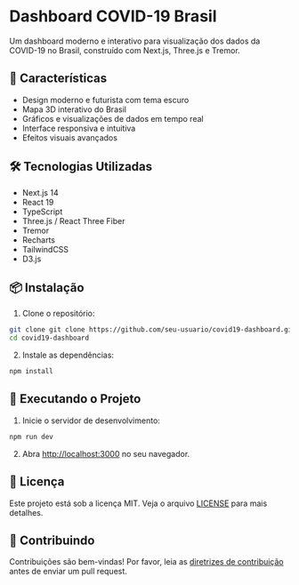# Dashboard COVID-19 Brasil

Um dashboard moderno e interativo para visualização dos dados da COVID-19 no Brasil, construído com Next.js, Three.js e Tremor.

## 🚀 Características

- Design moderno e futurista com tema escuro
- Mapa 3D interativo do Brasil
- Gráficos e visualizações de dados em tempo real
- Interface responsiva e intuitiva
- Efeitos visuais avançados

## 🛠️ Tecnologias Utilizadas

- Next.js 14
- React 19
- TypeScript
- Three.js / React Three Fiber
- Tremor
- Recharts
- TailwindCSS
- D3.js

## 📦 Instalação

1. Clone o repositório:
```bash
git clone git clone https://github.com/seu-usuario/covid19-dashboard.git
cd covid19-dashboard
```

2. Instale as dependências:
```bash
npm install
```

## 🚀 Executando o Projeto

1. Inicie o servidor de desenvolvimento:
```bash
npm run dev
```

2. Abra [http://localhost:3000](http://localhost:3000) no seu navegador.

## 📝 Licença

Este projeto está sob a licença MIT. Veja o arquivo [LICENSE](LICENSE) para mais detalhes.

## 🤝 Contribuindo

Contribuições são bem-vindas! Por favor, leia as [diretrizes de contribuição](CONTRIBUTING.md) antes de enviar um pull request.
